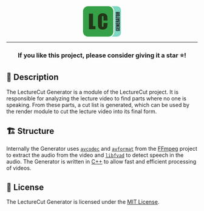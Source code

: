 <div align="center" style="display: grid; grid-template-columns: 1fr 100px 1fr; gap: 10px">
  <span></span>
  <img src=".github/static/Logo.svg" width=100/>
</div>

---
<div align="center">
  <h3>If you like this project, please consider giving it a star ⭐️!</h3>
</div>

## 📝 Description

The LectureCut Generator is a module of the LectureCut project. It is responsible for analyzing the lecture video to find parts where no one is speaking. From these parts, a cut list is generated, which can be used by the render module to cut the lecture video into its final form.

## 🏗 Structure

Internally the Generator uses [`avcodec`](https://ffmpeg.org/libavcodec.html) and [`avformat`](https://ffmpeg.org/libavformat.html) from the [FFmpeg](https://ffmpeg.org/) project to extract the audio from the video and [`libfvad`](https://github.com/dpirch/libfvad) to detect speech in the audio. The Generator is written in [C++](https://isocpp.org/) to allow fast and efficient processing of videos.

<!-- license -->
## 📜 License

The LectureCut Generator is licensed under the [MIT License](LICENSE).